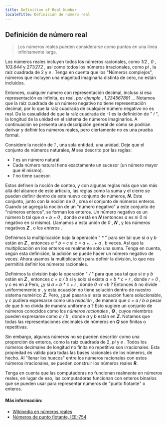 ```yaml
---
title: Definition of Real Number
localeTitle: Definición de número real
---
```

## Definición de número real

> Los números reales pueden considerarse como puntos en una línea infinitamente larga.

Los números reales incluyen todos los números racionales, como _1/2_ , _0_ , _103.644_ y _271/272_ , así como todos los números irracionales, como _pi_ , la raíz cuadrada de 2 y _e_ . Tenga en cuenta que los "Números complejos", números que incluyen una magnitud imaginaria distinta de cero, no están incluidos.

Entonces, cualquier número con representación decimal, incluso si esa representación es infinita, es real, _por ejemplo_ , _1.234567891 ..._ Notamos que la raíz cuadrada de un número negativo no tiene representación decimal, por lo que la raíz cuadrada de cualquier número negativo no es real. Da la casualidad de que la raíz cuadrada de _\-1_ es la definición de " _i_ ", la longitud de la unidad en el sistema de números imaginarios. A continuación se presenta una descripción general de cómo se podrían derivar y definir los números reales, pero ciertamente no es una prueba formal.

Considere la noción de _1_ , una sola entidad, una unidad. Deje que el conjunto de números naturales, **_N_** sea ​​descrito por las reglas:

*   _1_ es un número natural
*   Cada número natural tiene exactamente un sucesor (un número mayor que él mismo).
*   _1_ no tiene sucesor.

Estos definen la noción de conteo, y con algunas reglas más que van más allá del alcance de este artículo, las reglas como la suma y el cierre se pueden definir dentro de este nuevo conjunto de números, **_N._** Este conjunto, junto con la noción de _0_ , crea el conjunto de números enteros. Cuando se agrega la noción de un "número negativo" a este conjunto de "números enteros", se forman los enteros. Un número negativo es un número b tal que _a + b = 0_ , donde _a_ está en **_N_** (entonces _a_ es ni 0 ni negativo en sí mismo). Llamamos a esta unión de _0_ , **_N_** , y los números negativos **_Z_** , o _los enteros_ .

Definimos la multiplicación bajo la operación " _\*_ " para ser tal que si _a_ y _b_ están en **_Z_** , entonces _a \* b = c_ si _c = a +… + a_ , _b_ veces. Así que la multiplicación en los enteros es realmente solo una suma. Tenga en cuenta, según esta definición, la adición se puede hacer un número negativo de veces. Ahora usamos la multiplicación para definir la división, lo que nos permitirá definir los números racionales.

Definimos la división bajo la operación " _/_ " para que sea tal que si _a_ y _b_ están en **_Z_** , entonces _c = a / b_ si y solo si existe _a = b \* c + r_ , donde _r = 0_ , y _c_ es en **_z_** Pero, ¿y si _a = b \* c + r_ , donde _0 <r <b_ ? Entonces _b_ no divide uniformemente _a_ , y esta ecuación no tiene solución dentro de nuestro sistema numérico **_Z._** Pero, ¿qué pasaría si esta ecuación fuera solucionable, y _c_ pudiera expresarse como una _relación_ , de manera que _c = a / b a_ pesar de que _b_ no divida de manera uniforme _a_ ? Esto sugiere un conjunto de números conocidos como los _números racionales_ , **_Q_** , cuyos miembros pueden expresarse como _a / b_ , donde _a_ y _b_ están en **_Z._** Notamos que todas las representaciones decimales de números en **_Q_** son finitas o repetitivas.

Sin embargo, algunos números no se pueden describir como una proporción de enteros, como la raíz cuadrada de 2, _pi_ y _e_ . Todos los números decimales de longitud no finita no repetitiva son irracionales. Esta propiedad es válida para todas las bases racionales de los números, de hecho. Al "llenar los huecos" entre los números racionales con estos números irracionales, se pueden construir los números reales **_R._**

Tenga en cuenta que las computadoras no funcionan realmente en números reales, en lugar de eso, las computadoras funcionan con enteros binarios que se pueden usar para representar números de "punto flotante" o enteros.

#### Más información:

*   [Wikipedia en números reales](https://en.wikipedia.org/wiki/Real_number)
*   [Números de punto flotante, IEE-754](https://en.wikipedia.org/wiki/IEEE_754)